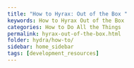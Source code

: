 ```yaml
---
title: "How to Hyrax: Out of the Box "
keywords: How to Hyrax Out of the Box
categories: How to Do All the Things
permalink: hyrax-out-of-the-box.html
folder: hydra/how-to/
sidebar: home_sidebar
tags: [development_resources]
---
```


